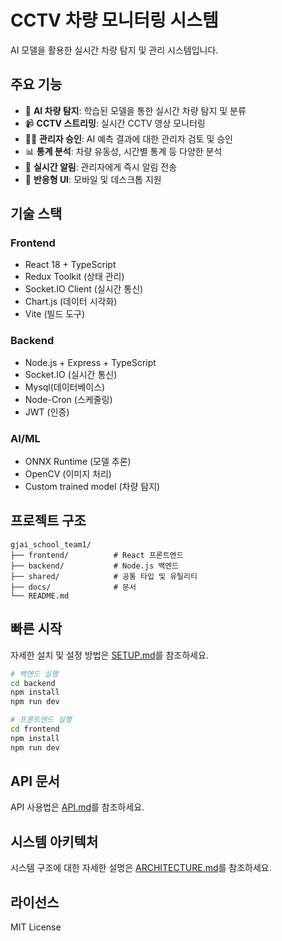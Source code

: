 # CCTV 차량 모니터링 시스템

AI 모델을 활용한 실시간 차량 탐지 및 관리 시스템입니다.

## 주요 기능

- 🤖 **AI 차량 탐지**: 학습된 모델을 통한 실시간 차량 탐지 및 분류
- 📹 **CCTV 스트리밍**: 실시간 CCTV 영상 모니터링
- 👨‍💼 **관리자 승인**: AI 예측 결과에 대한 관리자 검토 및 승인
- 📊 **통계 분석**: 차량 유동성, 시간별 통계 등 다양한 분석
- 🔔 **실시간 알림**: 관리자에게 즉시 알림 전송
- 📱 **반응형 UI**: 모바일 및 데스크톱 지원

## 기술 스택

### Frontend
- React 18 + TypeScript
- Redux Toolkit (상태 관리)
- Socket.IO Client (실시간 통신)
- Chart.js (데이터 시각화)
- Vite (빌드 도구)

### Backend
- Node.js + Express + TypeScript
- Socket.IO (실시간 통신)
- Mysql(데이터베이스)
- Node-Cron (스케줄링)
- JWT (인증)

### AI/ML
- ONNX Runtime (모델 추론)
- OpenCV (이미지 처리)
- Custom trained model (차량 탐지)

## 프로젝트 구조

```
gjai_school_team1/
├── frontend/          # React 프론트엔드
├── backend/           # Node.js 백엔드
├── shared/            # 공통 타입 및 유틸리티
├── docs/              # 문서
└── README.md
```

## 빠른 시작

자세한 설치 및 설정 방법은 [SETUP.md](docs/SETUP.md)를 참조하세요.

```bash
# 백엔드 실행
cd backend
npm install
npm run dev

# 프론트엔드 실행
cd frontend
npm install
npm run dev
```

## API 문서

API 사용법은 [API.md](docs/API.md)를 참조하세요.

## 시스템 아키텍처

시스템 구조에 대한 자세한 설명은 [ARCHITECTURE.md](docs/ARCHITECTURE.md)를 참조하세요.

## 라이선스

MIT License
